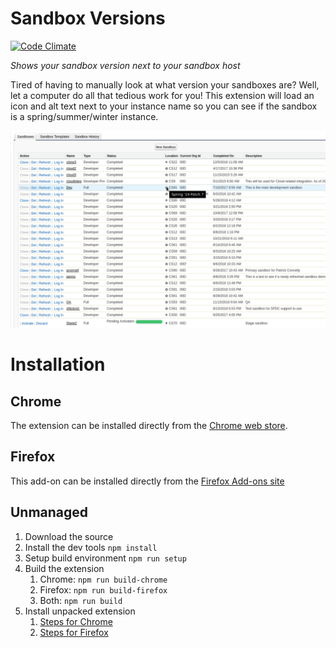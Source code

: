 # Sandbox Versions
[![Code Climate](https://codeclimate.com/github/pcon/sfdc-sandboxVersion/badges/gpa.svg)](https://codeclimate.com/github/pcon/sfdc-sandboxVersion)

*Shows your sandbox version next to your sandbox host*

Tired of having to manually look at what version your sandboxes are?  Well, let a computer do all that tedious work for you!  This extension will load an icon and alt text next to your instance name so you can see if the sandbox is a spring/summer/winter instance.

![Screenshot](https://raw.githubusercontent.com/pcon/sfdc-sandboxVersion/master/assets/screenshot.png)

# Installation
## Chrome
The extension can be installed directly from the [Chrome web store](https://chrome.google.com/webstore/detail/sandbox-version/lggmdcnfdkoogifabfihligfjinpaiom).
## Firefox
This add-on can be installed directly from the [Firefox Add-ons site](https://addons.mozilla.org/en-US/firefox/addon/sandbox-version/)
## Unmanaged
1.  Download the source
2.  Install the dev tools `npm install`
3.  Setup build environment `npm run setup`
4.  Build the extension
    1.  Chrome: `npm run build-chrome`
    2.  Firefox: `npm run build-firefox`
    3.  Both: `npm run build`
5.  Install unpacked extension
    1.  [Steps for Chrome](https://developer.chrome.com/extensions/getstarted)
    2.  [Steps for Firefox](https://developer.mozilla.org/en-US/docs/Mozilla/Add-ons/WebExtensions/Your_first_WebExtension#Installing)